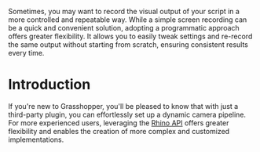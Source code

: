 Sometimes, you may want to record the visual output of your script in a more controlled and repeatable way. While a simple screen recording can be a quick and convenient solution, adopting a programmatic approach offers greater flexibility. It allows you to easily tweak settings and re-record the same output without starting from scratch, ensuring consistent results every time.

# Introduction

If you're new to Grasshopper, you'll be pleased to know that with just a third-party plugin, you can effortlessly set up a dynamic camera pipeline. For more experienced users, leveraging the [Rhino API](https://developer.rhino3d.com/api/rhinocommon/) offers greater flexibility and enables the creation of more complex and customized implementations.
